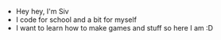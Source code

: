 - Hey hey, I'm Siv
- I code for school and a bit for myself
- I want to learn how to make games and stuff so here I am :D
